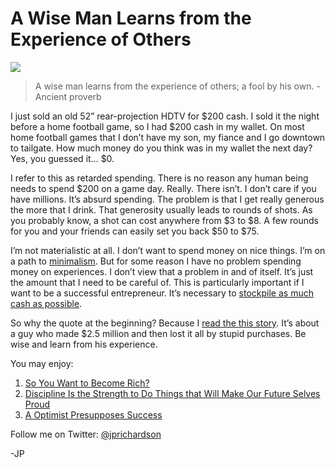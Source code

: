 <!--
id: 1397281188
link: http://techneur.com/post/1397281188/a-wise-man-learns-from-the-experience-of-others
slug: a-wise-man-learns-from-the-experience-of-others
date: Mon Oct 25 2010 04:01:46 GMT-0500 (CDT)
publish: 2010-10-025
tags: minimalism, money
-->


A Wise Man Learns from the Experience of Others
===============================================

![](http://media.tumblr.com/tumblr_lauctic75p1qzbc4f.jpg)

> A wise man learns from the experience of others; a fool by his own. -
> Ancient proverb

I just sold an old 52” rear-projection HDTV for \$200 cash. I sold it
the night before a home football game, so I had \$200 cash in my wallet.
On most home football games that I don’t have my son, my fiance and I go
downtown to tailgate. How much money do you think was in my wallet the
next day? Yes, you guessed it… \$0.

I refer to this as retarded spending. There is no reason any human being
needs to spend \$200 on a game day. Really. There isn’t. I don’t care if
you have millions. It’s absurd spending. The problem is that I get
really generous the more that I drink. That generosity usually leads to
rounds of shots. As you probably know, a shot can cost anywhere from \$3
to \$8. A few rounds for you and your friends can easily set you back
\$50 to \$75.

I’m not materialistic at all. I don’t want to spend money on nice
things. I’m on a path to
[minimalism](http://techneur.com/tagged/minimalism). But for some reason
I have no problem spending money on experiences. I don’t view that a
problem in and of itself. It’s just the amount that I need to be careful
of. This is particularly important if I want to be a successful
entrepreneur. It’s necessary to [stockpile as much cash as
possible](http://techneur.com/post/1012320994/so-you-want-to-become-rich).

So why the quote at the beginning? Because I [read the this
story](http://www.andrewfashion.com/2009/12/04/young-stupid-how-i-lost-my-millions/).
It’s about a guy who made \$2.5 million and then lost it all by stupid
purchases. Be wise and learn from his experience.

You may enjoy:

1.  [So You Want to Become
    Rich?](http://techneur.com/post/1012320994/so-you-want-to-become-rich)
2.  [Discipline Is the Strength to Do Things that Will Make Our Future
    Selves
    Proud](http://techneur.com/post/1017665420/discipline-is-the-strength-to-do-things-that-will-make)
3.  [A Optimist Presupposes
    Success](http://techneur.com/post/844311929/a-pessimist-presupposes-failure-an-optimist)

Follow me on Twitter: [@jprichardson](http://twitter.com/jprichardson)

-JP

